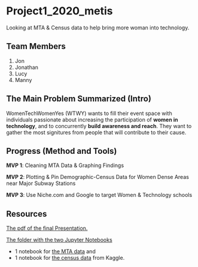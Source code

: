 # Project1_2020_metis
Looking at MTA &amp; Census data to help bring more woman into technology. 

## Team Members
1. Jon
2. Jonathan
3. Lucy
4. Manny

## The Main Problem Summarized (Intro)
WomenTechWomenYes (WTWY) wants to fill their event space with individuals passionate about increasing the participation of **women in technology**, and to concurrently **build awareness and reach**. They want to gather the most signitures from people that will contribute to their cause. 


## Progress (Method and Tools)

**MVP 1**: Cleaning MTA Data & Graphing Findings

**MVP 2**: Plotting & Pin Demographic-Census Data for Women Dense Areas near Major Subway Stations

**MVP 3**: Use Niche.com and Google to target Women & Technology schools


## Resources

[The pdf of the final Presentation.](https://github.com/er-arcadio/Project1_2020_metis/blob/master/presentations/Project1_presentation_FINAL.pdf) 

[The folder with the two Jupyter Notebooks](https://github.com/er-arcadio/Project1_2020_metis/tree/master/jupyter_notebooks) 

- 1 notebook for [the MTA data](http://web.mta.info/developers/turnstile.html) and
- 1 notebook for [the census data](https://www.kaggle.com/muonneutrino/new-york-city-census-data) from Kaggle.


